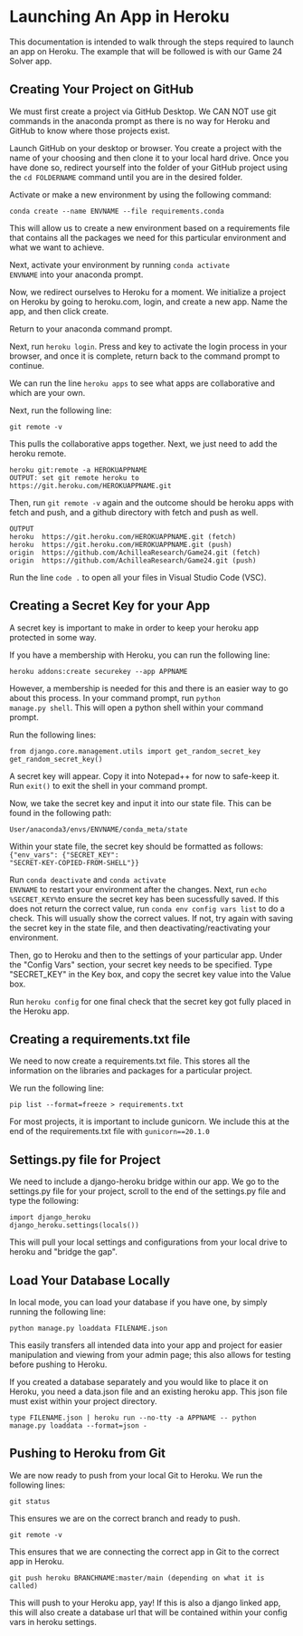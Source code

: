 # Launching An App in Heroku

This documentation is intended to walk through the steps required to launch an app on Heroku. The example that will be followed is with our Game 24 Solver app.

## Creating Your Project on GitHub

We must first create a project via GitHub Desktop. We CAN NOT use git commands in the anaconda prompt as there is no way for Heroku and GitHub to know where those projects exist.

Launch GitHub on your desktop or browser. You create a project with the name of your choosing and then clone it to your local hard drive. Once you have done so, redirect yourself into the folder of your GitHub project using the <code>cd FOLDERNAME</code> command until you are in the desired folder. 

Activate or make a new environment by using the following command:

```shell
conda create --name ENVNAME --file requirements.conda
```

This will allow us to create a new environment based on a requirements file that contains all the packages we need for this particular environment and what we want to achieve.

Next, activate your environment by running <code>conda activate ENVNAME</code> into your anaconda prompt.

Now, we redirect ourselves to Heroku for a moment. We initialize a project on Heroku by going to heroku.com, login, and create a new app. Name the app, and then click create.

Return to your anaconda command prompt. 

Next, run <code>heroku login</code>. Press and key to activate the login process in your browser, and once it is complete, return back to the command prompt to continue.

We can run the line <code>heroku apps</code> to see what apps are collaborative and which are your own. 

Next, run the following line:

```shell
git remote -v
```

This pulls the collaborative apps together. Next, we just need to add the heroku remote.

```shell
heroku git:remote -a HEROKUAPPNAME
OUTPUT: set git remote heroku to https://git.heroku.com/HEROKUAPPNAME.git
```

Then, run <code>git remote -v</code> again  and the outcome should be heroku apps with fetch and push, and a github directory with fetch and push as well. 

```shell
OUTPUT
heroku  https://git.heroku.com/HEROKUAPPNAME.git (fetch)
heroku  https://git.heroku.com/HEROKUAPPNAME.git (push)
origin  https://github.com/AchilleaResearch/Game24.git (fetch)
origin  https://github.com/AchilleaResearch/Game24.git (push)
```

Run the line <code>code .</code> to open all your files in Visual Studio Code (VSC).

## Creating a Secret Key for your App

A secret key is important to make in order to keep your heroku app protected in some way. 

If you have a membership with Heroku, you can run the following line:

```shell
heroku addons:create securekey --app APPNAME
```

However, a membership is needed for this and there is an easier way to go about this process. 
In your command prompt, run <code>python manage.py shell</code>. This will open a python shell within your command prompt.

Run the following lines:

```shell
from django.core.management.utils import get_random_secret_key
get_random_secret_key()
```

A secret key will appear. Copy it into Notepad++ for now to safe-keep it. Run <code>exit()</code> to exit the shell in your command prompt. 

Now, we take the secret key and input it into our state file. This can be found in the following path:

```shell
User/anaconda3/envs/ENVNAME/conda_meta/state
```

Within your state file, the secret key should be formatted as follows:
<code>{"env_vars": {"SECRET_KEY": "SECRET-KEY-COPIED-FROM-SHELL"}}</code>

Run <code>conda deactivate</code> and <code>conda activate ENVNAME</code> to restart your environment after the changes. Next, run <code>echo %SECRET_KEY%</code>to ensure the secret key has been sucessfully saved.
If this does not return the correct value, run <code>conda env config vars list</code> to do a check. This will usually show the correct values. If not, try again with saving the secret key in the state file, and then deactivating/reactivating your environment. 

Then, go to Heroku and then to the settings of your particular app. Under the "Config Vars" section, your secret key needs to be specified. Type "SECRET_KEY" in the Key box, and copy the secret key value into the Value box. 

Run <code>heroku config</code> for one final check that the secret key got fully placed in the Heroku app.

## Creating a requirements.txt file

We need to now create a requirements.txt file. This stores all the information on the libraries and packages for a particular project. 

We run the following line:

```shell
pip list --format=freeze > requirements.txt
```

For most projects, it is important to include gunicorn. We include this at the end of the requirements.txt file with <code>gunicorn==20.1.0</code>

## Settings.py file for Project
We need to include a django-heroku bridge within our app. We go to the settings.py file for your project, scroll to the end of the settings.py file and type the following:

```shell
import django_heroku
django_heroku.settings(locals())
```

This will pull your local settings and configurations from your local drive to heroku and "bridge the gap".

## Load Your Database Locally

In local mode, you can load your database if you have one, by simply running the following line:

```shell
python manage.py loaddata FILENAME.json
```

This easily transfers all intended data into your app and project for easier manipulation and viewing from your admin page; this also allows for testing before pushing to Heroku. 

If you created a database separately and you would like to place it on Heroku, you need a data.json file and an existing heroku app. 
This json file must exist within your project directory. 

```shell
type FILENAME.json | heroku run --no-tty -a APPNAME -- python manage.py loaddata --format=json -
```

## Pushing to Heroku from Git

We are now ready to push from your local Git to Heroku. We run the following lines:

```shell
git status
```

This ensures we are on the correct branch and ready to push.

```shell
git remote -v
```

This ensures that we are connecting the correct app in Git to the correct app in Heroku.

```shell
git push heroku BRANCHNAME:master/main (depending on what it is called)
```

This will push to your Heroku app, yay! If this is also a django linked app, this will also create a database url that will be contained within your config vars in heroku settings.
